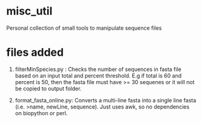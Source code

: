 # misc_util
Personal collection of small tools to manipulate sequence files

# files added
1. filterMinSpecies.py : 
   Checks the number of sequences in fasta file based on an input total and percent threshold.
   E.g if total is 60 and percent is 50, then the fasta file must have >= 30 sequenes or it will not be copied to output folder.

2. format_fasta_online.py:
   Converts a multi-line fasta into a single line fasta (i.e. >name, newLine, sequence). Just uses awk, so no dependencies on
   biopython or perl.
